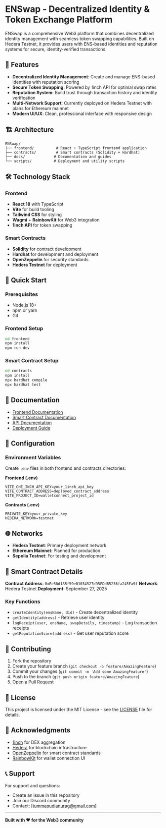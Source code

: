 # ENSwap - Decentralized Identity & Token Exchange Platform

ENSwap is a comprehensive Web3 platform that combines decentralized identity management with seamless token swapping capabilities. Built on Hedera Testnet, it provides users with ENS-based identities and reputation systems for secure, identity-verified transactions.

## 🚀 Features

- **Decentralized Identity Management**: Create and manage ENS-based identities with reputation scoring
- **Secure Token Swapping**: Powered by 1inch API for optimal swap rates
- **Reputation System**: Build trust through transaction history and identity verification
- **Multi-Network Support**: Currently deployed on Hedera Testnet with plans for Ethereum mainnet
- **Modern UI/UX**: Clean, professional interface with responsive design

## 🏗️ Architecture

```
ENSwap/
├── frontend/          # React + TypeScript frontend application
├── contracts/         # Smart contracts (Solidity + Hardhat)
├── docs/             # Documentation and guides
└── scripts/          # Deployment and utility scripts
```

## 🛠️ Technology Stack

### Frontend
- **React 18** with TypeScript
- **Vite** for build tooling
- **Tailwind CSS** for styling
- **Wagmi** + **RainbowKit** for Web3 integration
- **1inch API** for token swapping

### Smart Contracts
- **Solidity** for contract development
- **Hardhat** for development and deployment
- **OpenZeppelin** for security standards
- **Hedera Testnet** for deployment

## 🚀 Quick Start

### Prerequisites
- Node.js 18+ 
- npm or yarn
- Git

### Frontend Setup
```bash
cd frontend
npm install
npm run dev
```

### Smart Contract Setup
```bash
cd contracts
npm install
npx hardhat compile
npx hardhat test
```

## 📖 Documentation

- [Frontend Documentation](./frontend/README.md)
- [Smart Contract Documentation](./contracts/README.md)
- [API Documentation](./docs/api.md)
- [Deployment Guide](./docs/deployment.md)

## 🔧 Configuration

### Environment Variables
Create `.env` files in both frontend and contracts directories:

**Frontend (.env)**
```
VITE_ONE_INCH_API_KEY=your_1inch_api_key
VITE_CONTRACT_ADDRESS=deployed_contract_address
VITE_PROJECT_ID=walletconnect_project_id
```

**Contracts (.env)**
```
PRIVATE_KEY=your_private_key
HEDERA_NETWORK=testnet
```

## 🌐 Networks

- **Hedera Testnet**: Primary deployment network
- **Ethereum Mainnet**: Planned for production
- **Sepolia Testnet**: For testing and development

## 📝 Smart Contract Details

**Contract Address**: `0xEe58d185f59e01034527d95FDd85236fa245Ea9f`
**Network**: Hedera Testnet
**Deployment**: September 27, 2025

### Key Functions
- `createIdentity(ensName, did)` - Create decentralized identity
- `getIdentity(address)` - Retrieve user identity
- `logReceipt(user, ensName, swapDetails, timestamp)` - Log transaction receipts
- `getReputationScore(address)` - Get user reputation score

## 🤝 Contributing

1. Fork the repository
2. Create your feature branch (`git checkout -b feature/AmazingFeature`)
3. Commit your changes (`git commit -m 'Add some AmazingFeature'`)
4. Push to the branch (`git push origin feature/AmazingFeature`)
5. Open a Pull Request

## 📄 License

This project is licensed under the MIT License - see the [LICENSE](LICENSE) file for details.

## 🙏 Acknowledgments

- [1inch](https://1inch.io/) for DEX aggregation
- [Hedera](https://hedera.com/) for blockchain infrastructure
- [OpenZeppelin](https://openzeppelin.com/) for smart contract standards
- [RainbowKit](https://www.rainbowkit.com/) for wallet connection UI

## 📞 Support

For support and questions:
- Create an issue in this repository
- Join our Discord community
- Contact: [tummapudianurag@gmail.com]

---

**Built with ❤️ for the Web3 community**

